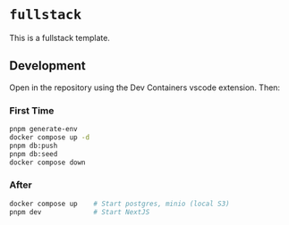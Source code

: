 # `fullstack`

This is a fullstack template.

## Development

Open in the repository using the Dev Containers vscode extension. Then:

### First Time

```bash
pnpm generate-env
docker compose up -d
pnpm db:push
pnpm db:seed
docker compose down
```

### After

```bash
docker compose up    # Start postgres, minio (local S3)
pnpm dev             # Start NextJS
```
